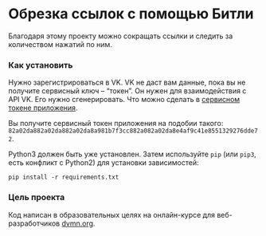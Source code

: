 # Обрезка ссылок с помощью Битли

Благодаря этому проекту можно сокращать ссылки и следить за количеством нажатий по ним.

### Как установить

Нужно зарегистрироваться в VK. VK не даст вам данные, пока вы не получите сервисный ключ – “токен”. Он нужен для взаимодействия с API VK. Его нужно сгенерировать. Что можно сделать в [сервисном токене приложения](https://id.vk.com/about/business/go/docs/ru/vkid/latest/vk-id/tokens/service-token).

Вы получите сервисный токен приложения на подобии такого: `82a02da882a02da882a02da8a981b7f3cc882a082a02da8e4af9c41e8551329276dde72`.

Python3 должен быть уже установлен. 
Затем используйте `pip` (или `pip3`, есть конфликт с Python2) для установки зависимостей:
```
pip install -r requirements.txt
```

### Цель проекта

Код написан в образовательных целях на онлайн-курсе для веб-разработчиков [dvmn.org](https://dvmn.org/).